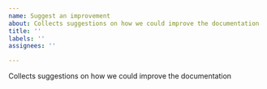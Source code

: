 ```yaml
---
name: Suggest an improvement
about: Collects suggestions on how we could improve the documentation
title: ''
labels: ''
assignees: ''

---
```


Collects suggestions on how we could improve the documentation
